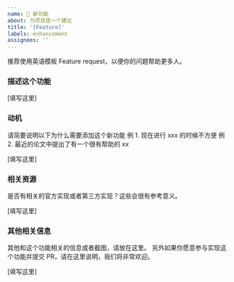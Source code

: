 ```yaml
---
name: 🚀 新功能
about: 为项目提一个建议
title: '[Feature]'
labels: enhancement
assignees: ''
---
```


推荐使用英语模板 Feature request，以便你的问题帮助更多人。

### 描述这个功能

\[填写这里\]

### 动机

请简要说明以下为什么需要添加这个新功能
例 1. 现在进行 xxx 的时候不方便
例 2. 最近的论文中提出了有一个很有帮助的 xx

\[填写这里\]

### 相关资源

是否有相关的官方实现或者第三方实现？这些会很有参考意义。

\[填写这里\]

### 其他相关信息

其他和这个功能相关的信息或者截图，请放在这里。
另外如果你愿意参与实现这个功能并提交 PR，请在这里说明，我们将非常欢迎。

\[填写这里\]
